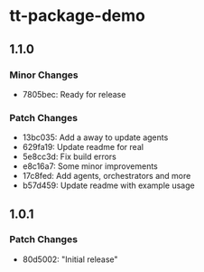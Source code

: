 # tt-package-demo

## 1.1.0

### Minor Changes

- 7805bec: Ready for release

### Patch Changes

- 13bc035: Add a away to update agents
- 629fa19: Update readme for real
- 5e8cc3d: Fix build errors
- e8c16a7: Some minor improvements
- 17c8fed: Add agents, orchestrators and more
- b57d459: Update readme with example usage

## 1.0.1

### Patch Changes

- 80d5002: "Initial release"
